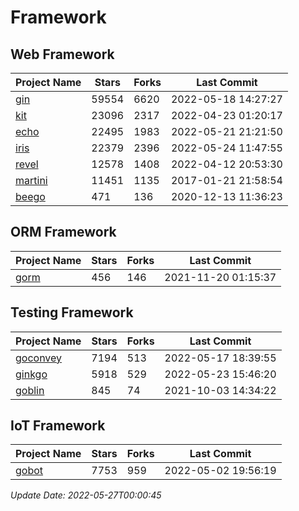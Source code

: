 # Framework

## Web Framework
| Project Name | Stars | Forks | Last Commit |
| ------------ | ----- | ----- | ----------- |
| [gin](https://github.com/gin-gonic/gin) | 59554 | 6620 | 2022-05-18 14:27:27 |
| [kit](https://github.com/go-kit/kit) | 23096 | 2317 | 2022-04-23 01:20:17 |
| [echo](https://github.com/labstack/echo) | 22495 | 1983 | 2022-05-21 21:21:50 |
| [iris](https://github.com/kataras/iris) | 22379 | 2396 | 2022-05-24 11:47:55 |
| [revel](https://github.com/revel/revel) | 12578 | 1408 | 2022-04-12 20:53:30 |
| [martini](https://github.com/go-martini/martini) | 11451 | 1135 | 2017-01-21 21:58:54 |
| [beego](https://github.com/astaxie/beego) | 471 | 136 | 2020-12-13 11:36:23 |

## ORM Framework
| Project Name | Stars | Forks | Last Commit |
| ------------ | ----- | ----- | ----------- |
| [gorm](https://github.com/jinzhu/gorm) | 456 | 146 | 2021-11-20 01:15:37 |

## Testing Framework
| Project Name | Stars | Forks | Last Commit |
| ------------ | ----- | ----- | ----------- |
| [goconvey](https://github.com/smartystreets/goconvey) | 7194 | 513 | 2022-05-17 18:39:55 |
| [ginkgo](https://github.com/onsi/ginkgo) | 5918 | 529 | 2022-05-23 15:46:20 |
| [goblin](https://github.com/franela/goblin) | 845 | 74 | 2021-10-03 14:34:22 |

## IoT Framework
| Project Name | Stars | Forks | Last Commit |
| ------------ | ----- | ----- | ----------- |
| [gobot](https://github.com/hybridgroup/gobot) | 7753 | 959 | 2022-05-02 19:56:19 |

*Update Date: 2022-05-27T00:00:45*